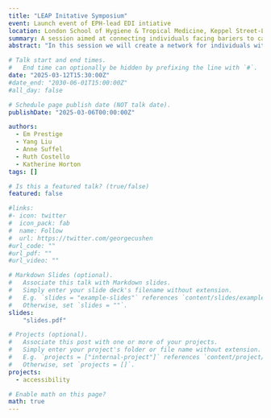 ```yaml
---
title: "LEAP Initative Symposium"
event: Launch event of EPH-lead EDI intiative
location: London School of Hygiene & Tropical Medicine, Keppel Street-LG8
summary: A session aimed at connecting individuals facing bariers to career progression within academia
abstract: "In this session we will create a network for individuals within EPH, as well as crowd-source ideas for training activities which the initiative will facilitate"

# Talk start and end times.
#   End time can optionally be hidden by prefixing the line with `#`.
date: "2025-03-12T15:30:00Z"
#date_end: "2030-06-01T15:00:00Z"
#all_day: false

# Schedule page publish date (NOT talk date).
publishDate: "2025-03-06T00:00:00Z"

authors:
  - Em Prestige
  - Yang Liu
  - Anne Suffel
  - Ruth Costello
  - Katherine Horton
tags: []

# Is this a featured talk? (true/false)
featured: false

#links:
#- icon: twitter
#  icon_pack: fab
#  name: Follow
#  url: https://twitter.com/georgecushen
#url_code: ""
#url_pdf: ""
#url_video: ""

# Markdown Slides (optional).
#   Associate this talk with Markdown slides.
#   Simply enter your slide deck's filename without extension.
#   E.g. `slides = "example-slides"` references `content/slides/example-slides.md`.
#   Otherwise, set `slides = ""`.
slides: 
    "slides.pdf"

# Projects (optional).
#   Associate this post with one or more of your projects.
#   Simply enter your project's folder or file name without extension.
#   E.g. `projects = ["internal-project"]` references `content/project/deep-learning/index.md`.
#   Otherwise, set `projects = []`.
projects:
  - accessibility

# Enable math on this page?
math: true
---
```


